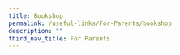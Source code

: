 ```yaml
---
title: Bookshop
permalink: /useful-links/For-Parents/bookshop
description: ""
third_nav_title: For Parents
---
```

